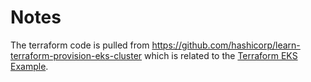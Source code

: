 # Notes
The terraform code is pulled from https://github.com/hashicorp/learn-terraform-provision-eks-cluster which is related to the [Terraform EKS Example](https://learn.hashicorp.com/tutorials/terraform/eks).